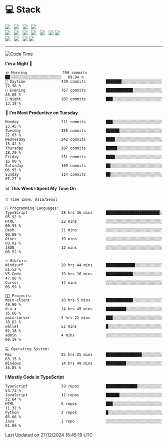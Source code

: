 <h1>💻 Stack</h1>
<div>
 <!-- badge : https://shields.io/ -->
 <!-- icon : https://simpleicons.org/?q=Get -->
 <img src="https://img.shields.io/badge/HTML5-e74c3c?style=flat-square&logo=HTML5&logoColor=white"/> &nbsp 
 <img src="https://img.shields.io/badge/CSS3-0A84FF?style=flat-square&logo=CSS3&logoColor=white"/> &nbsp 
 <img src="https://img.shields.io/badge/JavaScript-FFCD11?style=flat-square&logo=JavaScript&logoColor=white"/> &nbsp 
 <img src="https://img.shields.io/badge/TypeScript-3075C0?style=flat-square&logo=TypeScript&logoColor=white"/>
 <br/>
 <img src="https://img.shields.io/badge/Next-000000?style=flat-square&logo=nextdotjs&logoColor=white"/> &nbsp 
 <img src="https://img.shields.io/badge/React-00BCF6?style=flat-square&logo=React&logoColor=white"/> &nbsp 
 <img src="https://img.shields.io/badge/Redux-764ABC?style=flat-square&logo=Redux&logoColor=white"/> &nbsp
 <img src="https://img.shields.io/badge/Recoil-3578E5?style=flat-square&logo=recoil&logoColor=white"/> &nbsp
 <img src="https://img.shields.io/badge/React-Query-FF4154?style=flat-square&logo=reactquery&logoColor=white"/> &nbsp 
 <img src="https://img.shields.io/badge/styled%2Dcomponents-DB7093?style=flat-square&logo=styled%2Dcomponents&logoColor=white"/>
 <img src="https://img.shields.io/badge/CSS Modules-000000?style=flat-square&logo=CSS Modules&logoColor=white"/> &nbsp 
 <br/>
 <img src="https://img.shields.io/badge/Node-339933?style=flat-square&logo=Node.js&logoColor=white"/> &nbsp 
 <img src="https://img.shields.io/badge/Express-000000?style=flat-square&logo=Express&logoColor=white"/> &nbsp 
 <img src="https://img.shields.io/badge/MongoDB-47A248?style=flat-square&logo=MongoDB&logoColor=white"/>
 <img src="https://img.shields.io/badge/MariaDB-003545?style=flat-square&logo=mariadb&logoColor=white"/>
</div>

<hr>

<!--START_SECTION:waka-->
![Code Time](http://img.shields.io/badge/Code%20Time-1%2C841%20hrs%2017%20mins-blue)

**I'm a Night 🦉** 

```text
🌞 Morning                156 commits         ██░░░░░░░░░░░░░░░░░░░░░░░   09.94 % 
🌆 Daytime                439 commits         ███████░░░░░░░░░░░░░░░░░░   27.98 % 
🌃 Evening                767 commits         ████████████░░░░░░░░░░░░░   48.88 % 
🌙 Night                  207 commits         ███░░░░░░░░░░░░░░░░░░░░░░   13.19 % 
```
📅 **I'm Most Productive on Tuesday** 

```text
Monday                   211 commits         ███░░░░░░░░░░░░░░░░░░░░░░   13.45 % 
Tuesday                  355 commits         ██████░░░░░░░░░░░░░░░░░░░   22.63 % 
Wednesday                242 commits         ████░░░░░░░░░░░░░░░░░░░░░   15.42 % 
Thursday                 287 commits         █████░░░░░░░░░░░░░░░░░░░░   18.29 % 
Friday                   251 commits         ████░░░░░░░░░░░░░░░░░░░░░   16.00 % 
Saturday                 109 commits         ██░░░░░░░░░░░░░░░░░░░░░░░   06.95 % 
Sunday                   114 commits         ██░░░░░░░░░░░░░░░░░░░░░░░   07.27 % 
```


📊 **This Week I Spent My Time On** 

```text
🕑︎ Time Zone: Asia/Seoul

💬 Programming Languages: 
TypeScript               38 hrs 36 mins      ████████████████████████░   95.92 % 
HTML                     22 mins             ░░░░░░░░░░░░░░░░░░░░░░░░░   00.93 % 
Bash                     21 mins             ░░░░░░░░░░░░░░░░░░░░░░░░░   00.88 % 
Other                    19 mins             ░░░░░░░░░░░░░░░░░░░░░░░░░   00.81 % 
JSON                     12 mins             ░░░░░░░░░░░░░░░░░░░░░░░░░   00.52 % 

🔥 Editors: 
Windsurf                 20 hrs 44 mins      █████████████░░░░░░░░░░░░   51.53 % 
VS Code                  19 hrs 16 mins      ████████████░░░░░░░░░░░░░   47.88 % 
Cursor                   14 mins             ░░░░░░░░░░░░░░░░░░░░░░░░░   00.59 % 

🐱‍💻 Projects: 
main-client              20 hrs 5 mins       ████████████░░░░░░░░░░░░░   49.90 % 
d.a.x                    14 hrs 45 mins      █████████░░░░░░░░░░░░░░░░   36.66 % 
main-server              4 hrs 21 mins       ███░░░░░░░░░░░░░░░░░░░░░░   10.82 % 
wallet                   52 mins             █░░░░░░░░░░░░░░░░░░░░░░░░   02.18 % 
admin                    4 mins              ░░░░░░░░░░░░░░░░░░░░░░░░░   00.19 % 

💻 Operating System: 
Mac                      25 hrs 25 mins      ████████████████░░░░░░░░░   63.15 % 
Windows                  14 hrs 49 mins      █████████░░░░░░░░░░░░░░░░   36.85 % 
```

**I Mostly Code in TypeScript** 

```text
TypeScript               29 repos            ██████████████░░░░░░░░░░░   54.72 % 
JavaScript               12 repos            ██████░░░░░░░░░░░░░░░░░░░   22.64 % 
HTML                     6 repos             ███░░░░░░░░░░░░░░░░░░░░░░   11.32 % 
Python                   3 repos             █░░░░░░░░░░░░░░░░░░░░░░░░   05.66 % 
Java                     1 repo              ░░░░░░░░░░░░░░░░░░░░░░░░░   01.89 % 
```




 Last Updated on 27/12/2024 18:45:19 UTC
<!--END_SECTION:waka-->
